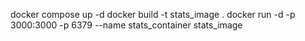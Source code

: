 docker compose up -d
docker build -t stats_image .
docker run -d -p 3000:3000 -p 6379 --name stats_container stats_image